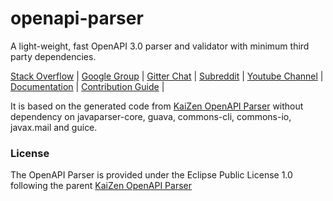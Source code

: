 # openapi-parser

A light-weight, fast OpenAPI 3.0 parser and validator with minimum third party dependencies.

[Stack Overflow](https://stackoverflow.com/questions/tagged/light-4j) |
[Google Group](https://groups.google.com/forum/#!forum/light-4j) |
[Gitter Chat](https://gitter.im/networknt/light-rest-4j) |
[Subreddit](https://www.reddit.com/r/lightapi/) |
[Youtube Channel](https://www.youtube.com/channel/UCHCRMWJVXw8iB7zKxF55Byw) |
[Documentation](https://doc.networknt.com/library/openapi-parser/) |
[Contribution Guide](https://doc.networknt.com/contribute/) |

It is based on the generated code from [KaiZen OpenAPI Parser](https://github.com/RepreZen/KaiZen-OpenApi-Parser) without
dependency on javaparser-core, guava, commons-cli, commons-io, javax.mail and guice.

### License

The OpenAPI Parser is provided under the Eclipse Public License 1.0 following the parent [KaiZen OpenAPI Parser](https://github.com/RepreZen/KaiZen-OpenApi-Parser)
